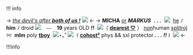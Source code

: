 !!! info
    
-> [*the devil's after **both of us !***](/kaeya-template)
![](https://i.postimg.cc/9MCvMZmH/kaeya-rentry-graph.png)
<-
-> **MICHA** [or]() ***MARKUS*** ​ **. . .**  ​ ![](https://i.postimg.cc/0ynNT6Sr/snowflake-favicon.gif) ​  [he]() ﾉ **him** ﾉ droid
![](https://i.postimg.cc/nc4FbsmB/blue-spiral-favicon.gif) ⠀⎯⎯ ⠀**19** years OLD ***!!*** ​  ![](https://i.postimg.cc/3xvsGz8h/heart-with-water-in-it-sloshing-favicon.gif)（ [**dearest ♡**](https://rentry.co/whosjules) ）
[non](https://detroit-become-human.fandom.com/wiki/Android)human [splitroj](https://detroit-become-human.fandom.com/wiki/Markus) ​  ୨୧ ​ **mlm** poly [**tboy**]() ​ ​ ![](https://watermelon.crd.co/assets/images/gallery01/8daf890d.gif?v=2a41aca3) ​  ⋆｡˚ 
![](https://files.catbox.moe/t69pwo.png) ​ ꒰ [**cohost²**](https://rentry.co/theportals) phys && sxl protector ***. . . !!*** ꒱ ​  ![](https://three.crd.co/assets/images/gallery05/89f969a5.png?v=3ca8b0b5)
<-

!!!info